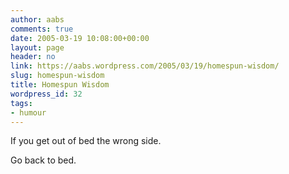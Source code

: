 ```yaml
---
author: aabs
comments: true
date: 2005-03-19 10:08:00+00:00
layout: page
header: no
link: https://aabs.wordpress.com/2005/03/19/homespun-wisdom/
slug: homespun-wisdom
title: Homespun Wisdom
wordpress_id: 32
tags:
- humour
---
```


If you get out of bed the wrong side.

Go back to bed.
